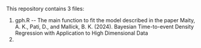 This repository contains 3 files:
1. gph.R -- The main function to fit the model described in the paper
   Maity, A. K., Pati, D., and Mallick, B. K. (2024). Bayesian Time-to-event Density Regression with Application to High Dimensional Data
2. 
